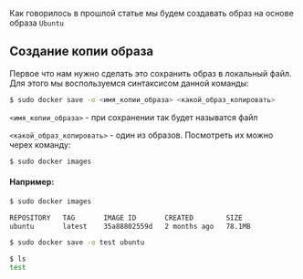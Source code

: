 Как говорилось в прошлой статье мы будем создавать образ на основе образа `Ubuntu`

## Создание копии образа

Первое что нам нужно сделать это сохранить образ в локальный файл. Для этого мы воспользуемся синтаксисом данной команды:

```sh
$ sudo docker save -o <имя_копии_образа> <какой_образ_копировать>
```

`<имя_копии_образа>` - при сохранении так будет называтся файл

`<какой_образ_копировать>` - один из образов. Посмотреть их можно черех команду:

```sh
$ sudo docker images
```

#### Например:

```sh
$ sudo docker images

REPOSITORY   TAG       IMAGE ID       CREATED        SIZE
ubuntu       latest    35a88802559d   2 months ago   78.1MB

$ sudo docker save -o test ubuntu

$ ls
test
```